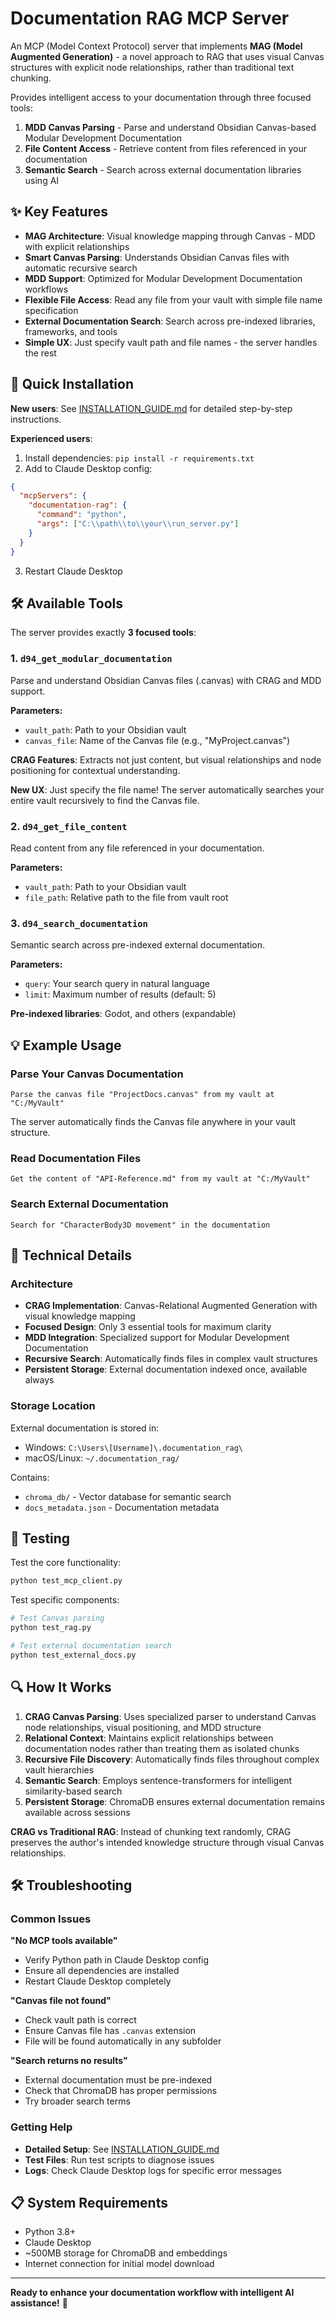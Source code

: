 # Documentation RAG MCP Server

An MCP (Model Context Protocol) server that implements **MAG (Model Augmented Generation)** - a novel approach to RAG that uses visual Canvas structures with explicit node relationships, rather than traditional text chunking.

Provides intelligent access to your documentation through three focused tools:

1. **MDD Canvas Parsing** - Parse and understand Obsidian Canvas-based Modular Development Documentation
2. **File Content Access** - Retrieve content from files referenced in your documentation  
3. **Semantic Search** - Search across external documentation libraries using AI

## ✨ Key Features

- **MAG Architecture**: Visual knowledge mapping through Canvas - MDD with explicit relationships
- **Smart Canvas Parsing**: Understands Obsidian Canvas files with automatic recursive search
- **MDD Support**: Optimized for Modular Development Documentation workflows
- **Flexible File Access**: Read any file from your vault with simple file name specification
- **External Documentation Search**: Search across pre-indexed libraries, frameworks, and tools
- **Simple UX**: Just specify vault path and file names - the server handles the rest

## 🚀 Quick Installation

**New users**: See [INSTALLATION_GUIDE.md](INSTALLATION_GUIDE.md) for detailed step-by-step instructions.

**Experienced users**: 
1. Install dependencies: `pip install -r requirements.txt`
2. Add to Claude Desktop config:
```json
{
  "mcpServers": {
    "documentation-rag": {
      "command": "python",
      "args": ["C:\\path\\to\\your\\run_server.py"]
    }
  }
}
```
3. Restart Claude Desktop

## 🛠️ Available Tools

The server provides exactly **3 focused tools**:

### 1. `d94_get_modular_documentation`
Parse and understand Obsidian Canvas files (.canvas) with CRAG and MDD support.

**Parameters:**
- `vault_path`: Path to your Obsidian vault
- `canvas_file`: Name of the Canvas file (e.g., "MyProject.canvas")

**CRAG Features**: Extracts not just content, but visual relationships and node positioning for contextual understanding.

**New UX**: Just specify the file name! The server automatically searches your entire vault recursively to find the Canvas file.

### 2. `d94_get_file_content`  
Read content from any file referenced in your documentation.

**Parameters:**
- `vault_path`: Path to your Obsidian vault
- `file_path`: Relative path to the file from vault root

### 3. `d94_search_documentation`
Semantic search across pre-indexed external documentation.

**Parameters:**
- `query`: Your search query in natural language
- `limit`: Maximum number of results (default: 5)

**Pre-indexed libraries**: Godot, and others (expandable)

## 💡 Example Usage

### Parse Your Canvas Documentation
```
Parse the canvas file "ProjectDocs.canvas" from my vault at "C:/MyVault"
```
The server automatically finds the Canvas file anywhere in your vault structure.

### Read Documentation Files  
```
Get the content of "API-Reference.md" from my vault at "C:/MyVault"
```

### Search External Documentation
```
Search for "CharacterBody3D movement" in the documentation
```

## 🔧 Technical Details

### Architecture
- **CRAG Implementation**: Canvas-Relational Augmented Generation with visual knowledge mapping
- **Focused Design**: Only 3 essential tools for maximum clarity
- **MDD Integration**: Specialized support for Modular Development Documentation
- **Recursive Search**: Automatically finds files in complex vault structures
- **Persistent Storage**: External documentation indexed once, available always

### Storage Location
External documentation is stored in:
- Windows: `C:\Users\[Username]\.documentation_rag\`
- macOS/Linux: `~/.documentation_rag/`

Contains:
- `chroma_db/` - Vector database for semantic search
- `docs_metadata.json` - Documentation metadata

## 🧪 Testing

Test the core functionality:
```bash
python test_mcp_client.py
```

Test specific components:
```bash
# Test Canvas parsing
python test_rag.py

# Test external documentation search  
python test_external_docs.py
```

## 🔍 How It Works

1. **CRAG Canvas Parsing**: Uses specialized parser to understand Canvas node relationships, visual positioning, and MDD structure
2. **Relational Context**: Maintains explicit relationships between documentation nodes rather than treating them as isolated chunks
3. **Recursive File Discovery**: Automatically finds files throughout complex vault hierarchies  
4. **Semantic Search**: Employs sentence-transformers for intelligent similarity-based search
5. **Persistent Storage**: ChromaDB ensures external documentation remains available across sessions

**CRAG vs Traditional RAG**: Instead of chunking text randomly, CRAG preserves the author's intended knowledge structure through visual Canvas relationships.

## 🛠️ Troubleshooting

### Common Issues

**"No MCP tools available"**
- Verify Python path in Claude Desktop config
- Ensure all dependencies are installed
- Restart Claude Desktop completely

**"Canvas file not found"**  
- Check vault path is correct
- Ensure Canvas file has `.canvas` extension
- File will be found automatically in any subfolder

**"Search returns no results"**
- External documentation must be pre-indexed
- Check that ChromaDB has proper permissions
- Try broader search terms

### Getting Help

- **Detailed Setup**: See [INSTALLATION_GUIDE.md](INSTALLATION_GUIDE.md)
- **Test Files**: Run test scripts to diagnose issues
- **Logs**: Check Claude Desktop logs for specific error messages

## 📋 System Requirements

- Python 3.8+
- Claude Desktop
- ~500MB storage for ChromaDB and embeddings
- Internet connection for initial model download

---

**Ready to enhance your documentation workflow with intelligent AI assistance!** 🚀
